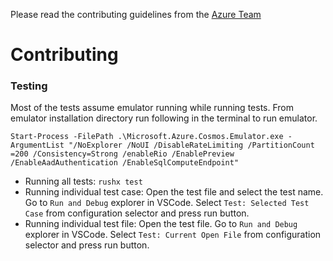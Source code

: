 Please read the contributing guidelines from the [Azure Team](https://azure.microsoft.com/blog/simple-contribution-to-azure-documentation-and-sdk/)

# Contributing
### Testing

Most of the tests assume emulator running while running tests. From emulator installation directory run following in the terminal to run emulator.
```
Start-Process -FilePath .\Microsoft.Azure.Cosmos.Emulator.exe -ArgumentList "/NoExplorer /NoUI /DisableRateLimiting /PartitionCount =200 /Consistency=Strong /enableRio /EnablePreview /EnableAadAuthentication /EnableSqlComputeEndpoint"
```

- Running all tests: `rushx test`
- Running individual test case: Open the test file and select the test name. Go to `Run and Debug` explorer in VSCode. Select `Test: Selected Test Case` from configuration selector and press run button.
- Running individual test file: Open the test file. Go to `Run and Debug` explorer in VSCode. Select `Test: Current Open File` from configuration selector and press run button.